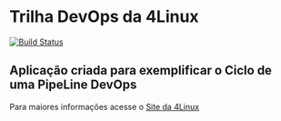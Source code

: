 # Trilha DevOps da 4Linux

<!-- Altere a Flag abaixo com sua URL do Travis -->
[![Build Status](https://travis-ci.com/Aliffy/DevOpsLab-HelloWorld.svg?branch=master)](https://travis-ci.com/Aliffy/DevOpsLab-HelloWorld)

## Aplicação criada para exemplificar o Ciclo de uma PipeLine DevOps


Para maiores informações acesse o [Site da 4Linux](https://www.4linux.com.br/cursos/devops)
